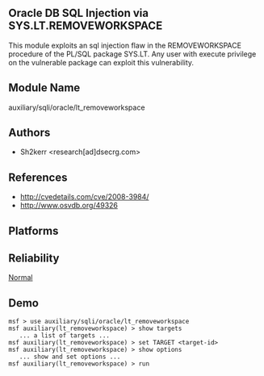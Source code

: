 ## Oracle DB SQL Injection via SYS.LT.REMOVEWORKSPACE

This module exploits an sql injection flaw in the 
REMOVEWORKSPACE procedure of the PL/SQL package SYS.LT. Any 
user with execute privilege on the vulnerable package can 
exploit this vulnerability.


## Module Name
auxiliary/sqli/oracle/lt_removeworkspace

## Authors
* Sh2kerr <research[ad]dsecrg.com>


## References
* http://cvedetails.com/cve/2008-3984/
* http://www.osvdb.org/49326




## Platforms


## Reliability
[Normal](https://github.com/rapid7/metasploit-framework/wiki/Exploit-Ranking)

## Demo

```
msf > use auxiliary/sqli/oracle/lt_removeworkspace
msf auxiliary(lt_removeworkspace) > show targets
   ... a list of targets ...
msf auxiliary(lt_removeworkspace) > set TARGET <target-id>
msf auxiliary(lt_removeworkspace) > show options
   ... show and set options ...
msf auxiliary(lt_removeworkspace) > run
```
    
    